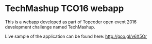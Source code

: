# TechMashup TCO16 webapp

This is a webapp developed as part of Topcoder open event 2016 development challenge named TechMashup.

Live sample of the application can be found here: http://goo.gl/v6X5Or
